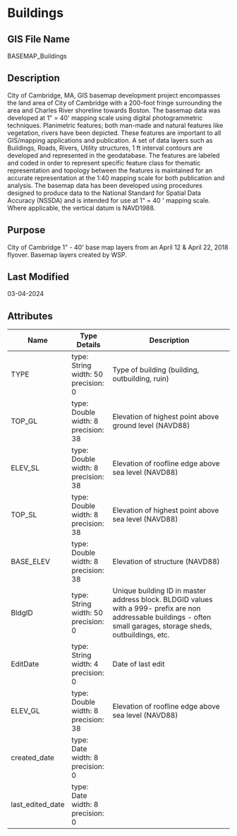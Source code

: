# Buildings
## GIS File Name
BASEMAP_Buildings
## Description
<DIV STYLE="text-align:Left;"><DIV><DIV><P><SPAN>City of Cambridge, MA, GIS basemap development project encompasses the land area of City of Cambridge with a 200-foot fringe surrounding the area and Charles River shoreline towards Boston. The basemap data was developed at 1" = 40' mapping scale using digital photogrammetric techniques. Planimetric features; both man-made and natural features like vegetation, rivers have been depicted. These features are important to all GIS/mapping applications and publication. A set of data layers such as Buildings, Roads, Rivers, Utility structures, 1 ft interval contours are developed and represented in the geodatabase. The features are labeled and coded in order to represent specific feature class for thematic representation and topology between the features is maintained for an accurate representation at the 1:40 mapping scale for both publication and analysis. The basemap data has been developed using procedures designed to produce data to the National Standard for Spatial Data Accuracy (NSSDA) and is intended for use at 1" = 40 ' mapping scale. Where applicable, the vertical datum is NAVD1988.</SPAN></P></DIV></DIV></DIV>

## Purpose
City of Cambridge 1" - 40' base map layers from an April 12 & April 22, 2018 flyover. Basemap layers created by WSP.
## Last Modified
03-04-2024
## Attributes
|Name|Type Details|Description|
|----|------------|-----------|
|TYPE|type: String<br/>width: 50<br/>precision: 0|Type of building (building, outbuilding, ruin)|
|TOP_GL|type: Double<br/>width: 8<br/>precision: 38|Elevation of highest point above ground level (NAVD88)|
|ELEV_SL|type: Double<br/>width: 8<br/>precision: 38|Elevation of roofline edge above sea level (NAVD88)|
|TOP_SL|type: Double<br/>width: 8<br/>precision: 38|Elevation of highest point above sea level (NAVD88)|
|BASE_ELEV|type: Double<br/>width: 8<br/>precision: 38|Elevation of structure (NAVD88)|
|BldgID|type: String<br/>width: 50<br/>precision: 0|Unique building ID in master address block. BLDGID values with a 999- prefix are non addressable buildings - often small garages, storage sheds, outbuildings, etc.|
|EditDate|type: String<br/>width: 4<br/>precision: 0|Date of last edit|
|ELEV_GL|type: Double<br/>width: 8<br/>precision: 38|Elevation of roofline edge above sea level (NAVD88)|
|created_date|type: Date<br/>width: 8<br/>precision: 0||
|last_edited_date|type: Date<br/>width: 8<br/>precision: 0||
